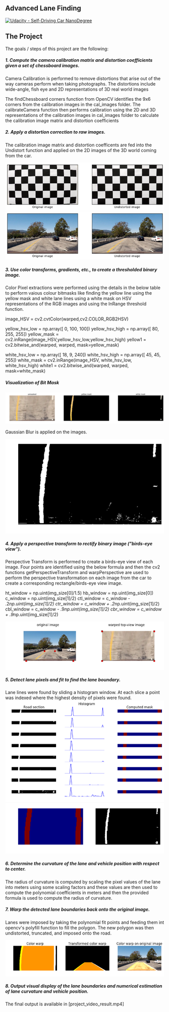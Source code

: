 ## Advanced Lane Finding
[![Udacity - Self-Driving Car NanoDegree](https://s3.amazonaws.com/udacity-sdc/github/shield-carnd.svg)](http://www.udacity.com/drive)

[//]: # (Image References)

[image_0]: ./md_resources/image_0.png "Undistorted Chessboard"
[image_0_1]: ./md_resources/image_0_1.png "Undistorted Sample Image"
[image_1]: ./md_resources/image_1.png "Birds-eye View"
[image_2]: ./md_resources/image_2.png "Bit Mask Extraction"
[image_2_1]: ./md_resources/image_2_1.png "Gaussian Blur"
[image_3]: ./md_resources/image_3.png "Histogram Point Fit"
[image_3_1]: ./md_resources/image_3_1.png "Histogram Point Fit"
[image_4]: ./md_resources/image_4.png "Polynomial Fit"
[image_5]: ./md_resources/image_5.png "Lane Augmented"
[image_6]: ./md_resources/image_6.png "Close Up"



The Project
---

The goals / steps of this project are the following:

##### 1. Compute the camera calibration matrix and distortion coefficients given a set of chessboard images.
Camera Calibration is performed to remove distortions that arise out of the way cameras perform when taking photographs. The distortions include wide-angle, fish eye and 2D representations of 3D real world images

The findChessboard corners function from OpenCV identifies the 9x6 corners from the calibration images in the cal_images folder. The calibrateCamera function then performs calibration using the 2D and 3D representations of the calibration images in cal_images folder to calculate the calibration image matrix and distortion coefficients

##### 2. Apply a distortion correction to raw images.
The calibration image matrix and distortion coefficents are fed into the Undistort function and applied on the 2D images of the 3D world coming from the car.

![alt text][image_0]
![alt text][image_0_1]

##### 3. Use color transforms, gradients, etc., to create a thresholded binary image.

Color Pixel extractions were performed using the details in the below table to perform vaious colour bitmasks like finding the yellow line using the yellow mask and white lane lines using a white mask on HSV representations of the RGB images and using the InRange threshold function. 

image_HSV = cv2.cvtColor(warped,cv2.COLOR_RGB2HSV)

yellow_hsv_low  = np.array([ 0,  100,  100])
yellow_hsv_high = np.array([ 80, 255, 255])
yellow_mask = cv2.inRange(image_HSV,yellow_hsv_low,yellow_hsv_high)
yellow1 = cv2.bitwise_and(warped, warped, mask=yellow_mask)

white_hsv_low  = np.array([ 18,   9,   240])
white_hsv_high = np.array([ 45,  45, 255])
white_mask = cv2.inRange(image_HSV, white_hsv_low, white_hsv_high)
white1 = cv2.bitwise_and(warped, warped, mask=white_mask)

 
##### Visualization of Bit Mask

![alt text][image_2]
 
Gaussian Blur is applied on the images.

![alt text][image_2_1]


##### 4. Apply a perspective transform to rectify binary image ("birds-eye view").
Perspective Transform is performed to create a birds-eye view of each image. Four points are identified using the below formula and then the cv2 functions getPerspectiveTransform and warpPerspective are used to perform the perspective transformation on each image from the car to create a corresponding rectangle/birds-eye view image. 

ht_window = np.uint(img_size[0]/1.5)
hb_window = np.uint(img_size[0])
c_window = np.uint(img_size[1]/2)
ctl_window = c_window - .2*np.uint(img_size[1]/2)
ctr_window = c_window + .2*np.uint(img_size[1]/2)
cbl_window = c_window - .9*np.uint(img_size[1]/2)
cbr_window = c_window + .9*np.uint(img_size[1]/2)

![alt text][image_1]

##### 5. Detect lane pixels and fit to find the lane boundary.
Lane lines were found by sliding a histogram window. At each slice a point was indexed where the highest density of pixels were found. 
![alt text][image_3]
![alt text][image_3_1]

##### 6. Determine the curvature of the lane and vehicle position with respect to center.
The radius of curvature is computed by scaling the pixel values of the lane into meters using some scaling factors and these values are then used to compute the polynomial coefficients in meters and then the provided formula is used to compute the radius of curvature.

##### 7. Warp the detected lane boundaries back onto the original image.
Lanes were imposed by taking the polynomial fit points and feeding them int opencv's polyfill function to fill the polygon. The new polygon was then undistorted, truncated, and imposed onto the road.

![alt text][image_5]

##### 8. Output visual display of the lane boundaries and numerical estimation of lane curvature and vehicle position.
The final output is available in [project_video_result.mp4]
